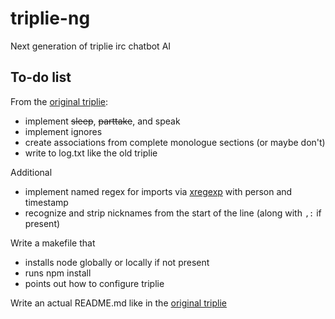 # triplie-ng

Next generation of triplie irc chatbot AI

## To-do list

From the [original triplie](http://github.com/spion/triplie):

* implement ~~sleep~~, ~~parttake~~, and speak
* implement ignores
* create associations from complete monologue sections (or maybe don't)
* write to log.txt like the old triplie

Additional

* implement named regex for imports via [xregexp](https://npmjs.org/package/xregexp) with person and timestamp
* recognize and strip nicknames from the start of the line (along with `,:` if present)

Write a makefile that

* installs node globally or locally if not present
* runs npm install
* points out how to configure triplie

Write an actual README.md like in the [original triplie](http://github.com/spion/triplie)



